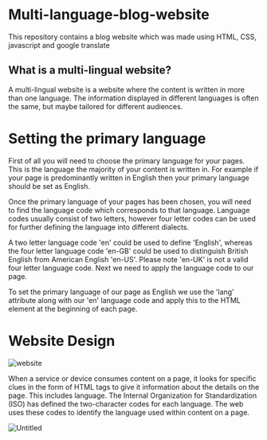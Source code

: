 # Multi-language-blog-website

This repository contains a blog website which was made using HTML, CSS, javascript and google translate

## What is a multi-lingual website?

A multi-lingual website is a website where the content is written in more than one language. The information displayed in different languages is often the same, but maybe tailored for different audiences.

# Setting the primary language

First of all you will need to choose the primary language for your pages. This is the language the majority of your content is written in. For example if your page is predominantly written in English then your primary language should be set as English.

Once the primary language of your pages has been chosen, you will need to find the language code which corresponds to that language. Language codes usually consist of two letters, however four letter codes can be used for further defining the language into different dialects.

A two letter language code 'en' could be used to define 'English', whereas the four letter language code 'en-GB' could be used to distinguish British English from American English 'en-US'. Please note 'en-UK' is not a valid four letter language code. Next we need to apply the language code to our page.

To set the primary language of our page as English we use the 'lang' attribute along with our 'en' language code and apply this to the HTML element at the beginning of each page.



# Website Design



![website](https://user-images.githubusercontent.com/38343027/92320304-16d64080-f03e-11ea-8c9a-f24893bfa8ba.png)


When a service or device consumes content on a page, it looks for specific clues in the form of HTML tags to give it information about the details on the page. This includes language. The Internal Organization for Standardization (ISO) has defined the two-character codes for each language. The web uses these codes to identify the language used within content on a page.

![Untitled](https://user-images.githubusercontent.com/38343027/92320321-39685980-f03e-11ea-85d0-d84773e8852b.png)



